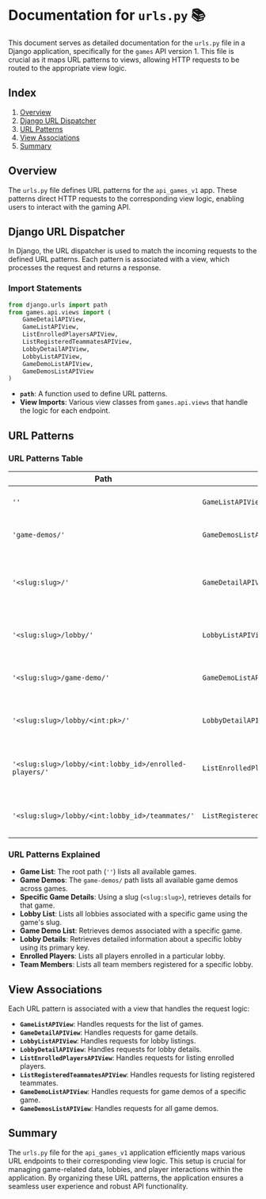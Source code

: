 # Documentation for `urls.py` 📚

This document serves as detailed documentation for the `urls.py` file in a Django application, specifically for the `games` API version 1. This file is crucial as it maps URL patterns to views, allowing HTTP requests to be routed to the appropriate view logic.

## Index

1. [Overview](#overview)
2. [Django URL Dispatcher](#django-url-dispatcher)
3. [URL Patterns](#url-patterns)
4. [View Associations](#view-associations)
5. [Summary](#summary)

## Overview

The `urls.py` file defines URL patterns for the `api_games_v1` app. These patterns direct HTTP requests to the corresponding view logic, enabling users to interact with the gaming API.

## Django URL Dispatcher

In Django, the URL dispatcher is used to match the incoming requests to the defined URL patterns. Each pattern is associated with a view, which processes the request and returns a response.

### Import Statements

```python
from django.urls import path
from games.api.views import (
    GameDetailAPIView,
    GameListAPIView,
    ListEnrolledPlayersAPIView,
    ListRegisteredTeammatesAPIView,
    LobbyDetailAPIView,
    LobbyListAPIView,
    GameDemoListAPIView,
    GameDemosListAPIView
)
```

- **`path`**: A function used to define URL patterns.
- **View Imports**: Various view classes from `games.api.views` that handle the logic for each endpoint.

## URL Patterns

### URL Patterns Table

| **Path** | **View** | **Name** | **Description** |
|----------|----------|----------|-----------------|
| `''` | `GameListAPIView.as_view()` | `game_list` | Lists all available games. |
| `'game-demos/'` | `GameDemosListAPIView.as_view()` | `game_demos_list` | Lists all game demos. |
| `'<slug:slug>/'` | `GameDetailAPIView.as_view()` | `game_detail` | Retrieves details for a specific game identified by a slug. |
| `'<slug:slug>/lobby/'` | `LobbyListAPIView.as_view()` | `lobby_list` | Lists all lobbies for a specific game. |
| `'<slug:slug>/game-demo/'` | `GameDemoListAPIView.as_view()` | `game_demo_list` | Lists game demos for a specific game. |
| `'<slug:slug>/lobby/<int:pk>/'` | `LobbyDetailAPIView.as_view()` | `lobby_detail` | Retrieves details for a specific lobby. |
| `'<slug:slug>/lobby/<int:lobby_id>/enrolled-players/'` | `ListEnrolledPlayersAPIView.as_view()` | `list_enrolled_player` | Lists players enrolled in a specific lobby. |
| `'<slug:slug>/lobby/<int:lobby_id>/teammates/'` | `ListRegisteredTeammatesAPIView.as_view()` | `list_team_members` | Lists team members in a specific lobby. |

### URL Patterns Explained

- **Game List**: The root path (`''`) lists all available games.
- **Game Demos**: The `game-demos/` path lists all available game demos across games.
- **Specific Game Details**: Using a slug (`<slug:slug>`), retrieves details for that game.
- **Lobby List**: Lists all lobbies associated with a specific game using the game's slug.
- **Game Demo List**: Retrieves demos associated with a specific game.
- **Lobby Details**: Retrieves detailed information about a specific lobby using its primary key.
- **Enrolled Players**: Lists all players enrolled in a particular lobby.
- **Team Members**: Lists all team members registered for a specific lobby.

## View Associations

Each URL pattern is associated with a view that handles the request logic:

- **`GameListAPIView`**: Handles requests for the list of games.
- **`GameDetailAPIView`**: Handles requests for game details.
- **`LobbyListAPIView`**: Handles requests for lobby listings.
- **`LobbyDetailAPIView`**: Handles requests for lobby details.
- **`ListEnrolledPlayersAPIView`**: Handles requests for listing enrolled players.
- **`ListRegisteredTeammatesAPIView`**: Handles requests for listing registered teammates.
- **`GameDemoListAPIView`**: Handles requests for game demos of a specific game.
- **`GameDemosListAPIView`**: Handles requests for all game demos.

## Summary

The `urls.py` file for the `api_games_v1` application efficiently maps various URL endpoints to their corresponding view logic. This setup is crucial for managing game-related data, lobbies, and player interactions within the application. By organizing these URL patterns, the application ensures a seamless user experience and robust API functionality.